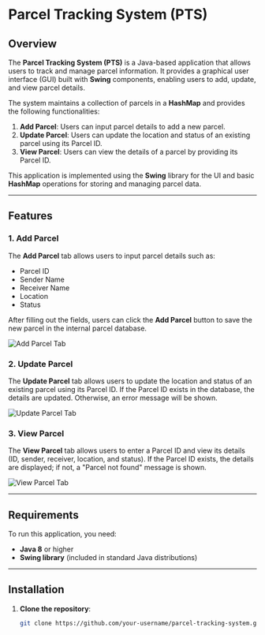 # Parcel Tracking System (PTS)

## Overview

The **Parcel Tracking System (PTS)** is a Java-based application that allows users to track and manage parcel information. It provides a graphical user interface (GUI) built with **Swing** components, enabling users to add, update, and view parcel details.

The system maintains a collection of parcels in a **HashMap** and provides the following functionalities:
1. **Add Parcel**: Users can input parcel details to add a new parcel.
2. **Update Parcel**: Users can update the location and status of an existing parcel using its Parcel ID.
3. **View Parcel**: Users can view the details of a parcel by providing its Parcel ID.

This application is implemented using the **Swing** library for the UI and basic **HashMap** operations for storing and managing parcel data.

---

## Features

### 1. Add Parcel
The **Add Parcel** tab allows users to input parcel details such as:
- Parcel ID
- Sender Name
- Receiver Name
- Location
- Status

After filling out the fields, users can click the **Add Parcel** button to save the new parcel in the internal parcel database.

![Add Parcel Tab](images/1.png)

### 2. Update Parcel
The **Update Parcel** tab allows users to update the location and status of an existing parcel using its Parcel ID. If the Parcel ID exists in the database, the details are updated. Otherwise, an error message will be shown.

![Update Parcel Tab](images/2.png)

### 3. View Parcel
The **View Parcel** tab allows users to enter a Parcel ID and view its details (ID, sender, receiver, location, and status). If the Parcel ID exists, the details are displayed; if not, a "Parcel not found" message is shown.

![View Parcel Tab](images/3.png)

---

## Requirements

To run this application, you need:
- **Java 8** or higher
- **Swing library** (included in standard Java distributions)

---

## Installation

1. **Clone the repository**:
   ```bash
   git clone https://github.com/your-username/parcel-tracking-system.git
